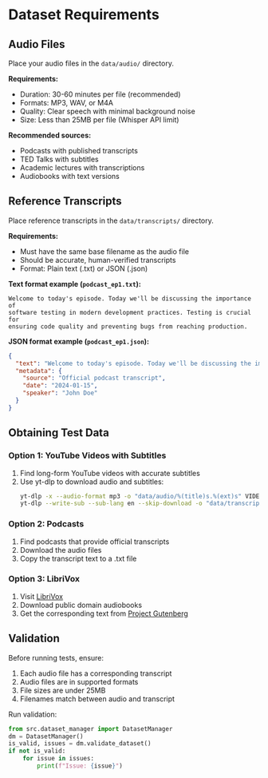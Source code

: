 # Dataset Requirements

## Audio Files

Place your audio files in the `data/audio/` directory. 

**Requirements:**
- Duration: 30-60 minutes per file (recommended)
- Formats: MP3, WAV, or M4A
- Quality: Clear speech with minimal background noise
- Size: Less than 25MB per file (Whisper API limit)

**Recommended sources:**
- Podcasts with published transcripts
- TED Talks with subtitles
- Academic lectures with transcriptions
- Audiobooks with text versions

## Reference Transcripts

Place reference transcripts in the `data/transcripts/` directory.

**Requirements:**
- Must have the same base filename as the audio file
- Should be accurate, human-verified transcripts
- Format: Plain text (.txt) or JSON (.json)

**Text format example (`podcast_ep1.txt`):**
```
Welcome to today's episode. Today we'll be discussing the importance of
software testing in modern development practices. Testing is crucial for
ensuring code quality and preventing bugs from reaching production.
```

**JSON format example (`podcast_ep1.json`):**
```json
{
  "text": "Welcome to today's episode. Today we'll be discussing the importance of software testing in modern development practices. Testing is crucial for ensuring code quality and preventing bugs from reaching production.",
  "metadata": {
    "source": "Official podcast transcript",
    "date": "2024-01-15",
    "speaker": "John Doe"
  }
}
```

## Obtaining Test Data

### Option 1: YouTube Videos with Subtitles
1. Find long-form YouTube videos with accurate subtitles
2. Use yt-dlp to download audio and subtitles:
   ```bash
   yt-dlp -x --audio-format mp3 -o "data/audio/%(title)s.%(ext)s" VIDEO_URL
   yt-dlp --write-sub --sub-lang en --skip-download -o "data/transcripts/%(title)s.%(ext)s" VIDEO_URL
   ```

### Option 2: Podcasts
1. Find podcasts that provide official transcripts
2. Download the audio files
3. Copy the transcript text to a .txt file

### Option 3: LibriVox
1. Visit [LibriVox](https://librivox.org/)
2. Download public domain audiobooks
3. Get the corresponding text from [Project Gutenberg](https://www.gutenberg.org/)

## Validation

Before running tests, ensure:
1. Each audio file has a corresponding transcript
2. Audio files are in supported formats
3. File sizes are under 25MB
4. Filenames match between audio and transcript

Run validation:
```python
from src.dataset_manager import DatasetManager
dm = DatasetManager()
is_valid, issues = dm.validate_dataset()
if not is_valid:
    for issue in issues:
        print(f"Issue: {issue}")
```